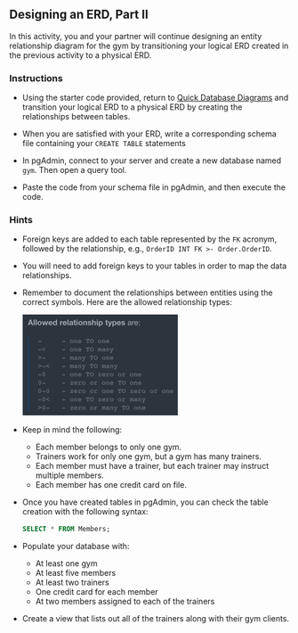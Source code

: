 ## Designing an ERD, Part II

In this activity, you and your partner will continue designing an entity relationship diagram for the gym by transitioning your logical ERD created in the previous activity to a physical ERD.

### Instructions

* Using the starter code provided, return to [Quick Database Diagrams](https://app.quickdatabasediagrams.com/#/) and transition your logical ERD to a physical ERD by creating the relationships between tables.

* When you are satisfied with your ERD, write a corresponding schema file containing your `CREATE TABLE` statements

* In pgAdmin, connect to your server and create a new database named `gym`. Then open a query tool.

* Paste the code from your schema file in pgAdmin, and then execute the code.

### Hints

* Foreign keys are added to each table represented by the `FK` acronym, followed by the relationship, e.g., `OrderID INT FK >- Order.OrderID`.

* You will need to add foreign keys to your tables in order to map the data relationships.

* Remember to document the relationships between entities using the correct symbols. Here are the allowed relationship types:

  ![relationship-types.png](Images/relationship-types.png)

* Keep in mind the following:

  * Each member belongs to only one gym.
  * Trainers work for only one gym, but a gym has many trainers.
  * Each member must have a trainer, but each trainer may instruct multiple members.
  * Each member has one credit card on file.

* Once you have created tables in pgAdmin, you can check the table creation with the following syntax:

  ```sql
  SELECT * FROM Members;
  ```

* Populate your database with:
  * At least one gym
  * At least five members
  * At least two trainers
  * One credit card for each member
  * At two members assigned to each of the trainers

* Create a view that lists out all of the trainers along with their gym clients.
